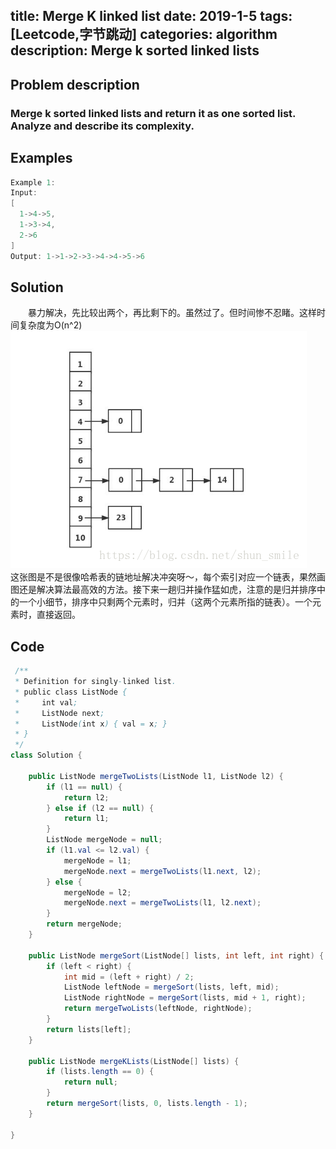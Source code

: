 title: Merge K linked list
date: 2019-1-5
tags: [Leetcode,字节跳动]
categories: algorithm
description: Merge k sorted linked lists 
---
## Problem description
  ###  Merge k sorted linked lists and return it as one sorted list. Analyze and describe its complexity.
 ## Examples
``` java
Example 1:
Input:
[
  1->4->5,
  1->3->4,
  2->6
]
Output: 1->1->2->3->4->4->5->6
```

## Solution
　　暴力解决，先比较出两个，再比剩下的。虽然过了。但时间惨不忍睹。这样时间复杂度为O(n^2)
　　![merge_sort](/images/mergesort.png)
  　　这张图是不是很像哈希表的链地址解决冲突呀～，每个索引对应一个链表，果然画图还是解决算法最高效的方法。接下来一趟归并操作猛如虎，注意的是归并排序中的一个小细节，排序中只剩两个元素时，归并（这两个元素所指的链表）。一个元素时，直接返回。

## Code

```java
 /**
 * Definition for singly-linked list.
 * public class ListNode {
 *     int val;
 *     ListNode next;
 *     ListNode(int x) { val = x; }
 * }
 */
class Solution {
    
    public ListNode mergeTwoLists(ListNode l1, ListNode l2) {
        if (l1 == null) {
            return l2;
        } else if (l2 == null) {
            return l1;
        }
        ListNode mergeNode = null;
        if (l1.val <= l2.val) {
            mergeNode = l1;
            mergeNode.next = mergeTwoLists(l1.next, l2);
        } else {
            mergeNode = l2;
            mergeNode.next = mergeTwoLists(l1, l2.next);
        }
        return mergeNode;
    }

    public ListNode mergeSort(ListNode[] lists, int left, int right) {
        if (left < right) {
            int mid = (left + right) / 2;
            ListNode leftNode = mergeSort(lists, left, mid);
            ListNode rightNode = mergeSort(lists, mid + 1, right);
            return mergeTwoLists(leftNode, rightNode);
        }
        return lists[left];
    }

    public ListNode mergeKLists(ListNode[] lists) {
        if (lists.length == 0) {
            return null;
        }
        return mergeSort(lists, 0, lists.length - 1);
    }

}
```
